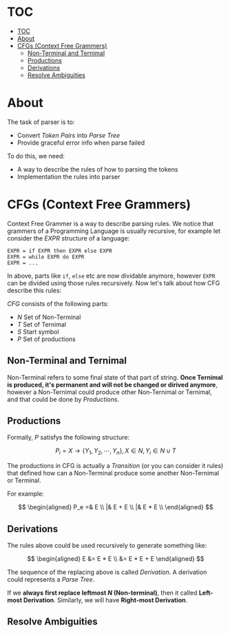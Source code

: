 # TOC

- [TOC](#toc)
- [About](#about)
- [CFGs (Context Free Grammers)](#cfgs-context-free-grammers)
  - [Non-Terminal and Ternimal](#non-terminal-and-ternimal)
  - [Productions](#productions)
  - [Derivations](#derivations)
  - [Resolve Ambiguities](#resolve-ambiguities)

# About

The task of parser is to:

- Convert *Token Pairs* into *Parse Tree*
- Provide graceful error info when parse failed

To do this, we need:

- A way to describe the rules of how to parsing the tokens
- Implementation the rules into parser

# CFGs (Context Free Grammers)

Context Free Grammer is a way to describe parsing rules. We notice that grammers of a Programming Language is usually recursive, for example let consider the $EXPR$ structure of a language:

```
EXPR = if EXPR then EXPR else EXPR
EXPR = while EXPR do EXPR
EXPR = ...
```

In above, parts like `if`, `else` etc are now dividable anymore, however `EXPR` can be divided using those rules recursively. Now let's talk about how CFG describe this rules:

$CFG$ consists of the following parts:

- $N$ Set of Non-Terminal
- $T$ Set of Ternimal
- $S$ Start symbol
- $P$ Set of productions

## Non-Terminal and Ternimal

Non-Terminal refers to some final state of that part of string. **Once Ternimal is produced, it's permanent and will not be changed or dirived anymore**, however a Non-Ternimal could produce other Non-Ternimal or Ternimal, and that could be done by *Productions*.

## Productions

Formally, $P$ satisfys the following structure:

$$
P_i = X \to \{Y_1, Y_2, \cdots, Y_n\}, X \in N,Y_i \in N \cup T 
$$

The productions in CFG is actually a *Transition* (or you can consider it rules) that defined how can a Non-Terminal produce some another Non-Ternimal or Terminal.

For example:

$$
\begin{aligned}
    P_e =& E \\
    |& E + E \\
    |& E * E \\
\end{aligned}
$$

## Derivations

The rules above could be used recursively to generate something like:

$$
\begin{aligned}
    E &= E * E \\
    &= E * E + E
\end{aligned}
$$

The sequence of the replacing above is called *Derivation*. A derivation could represents a *Parse Tree*.

If we **always first replace leftmost $N$ (Non-terminal)**, then it called **Left-most Derivation**. Similarly, we will have **Right-most Derivation**.

## Resolve Ambiguities
